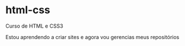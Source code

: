 # html-css
 Curso de HTML e CSS3

Estou aprendendo a criar sites e agora vou gerencias meus repositórios
